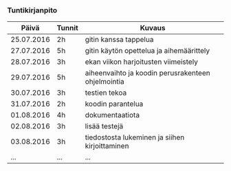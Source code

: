 ﻿### Tuntikirjanpito
Päivä | Tunnit | Kuvaus
--------------- | ----- | ------
25.07.2016 | 2h | gitin kanssa tappelua
27.07.2016 | 5h | gitin käytön opettelua ja aihemäärittely
28.07.2016 | 3h | ekan viikon harjoitusten viimeistely
29.07.2016 | 5h | aiheenvaihto ja koodin perusrakenteen ohjelmointia
30.07.2016 | 3h | testien tekoa
31.07.2016 | 2h | koodin parantelua
01.08.2016 | 4h | dokumentaatiota
02.08.2016 | 3h | lisää testejä
03.08.2016 | 3h | tiedostosta lukeminen ja siihen kirjoittaminen
... | ... | ...
